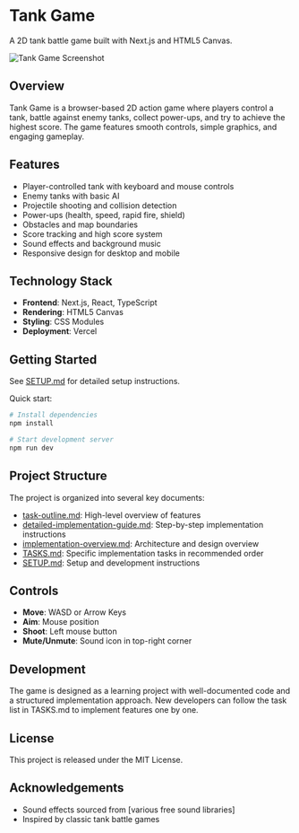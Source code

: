 # Tank Game

A 2D tank battle game built with Next.js and HTML5 Canvas.

![Tank Game Screenshot](https://via.placeholder.com/800x400?text=Tank+Game+Screenshot)

## Overview

Tank Game is a browser-based 2D action game where players control a tank, battle against enemy tanks, collect power-ups, and try to achieve the highest score. The game features smooth controls, simple graphics, and engaging gameplay.

## Features

- Player-controlled tank with keyboard and mouse controls
- Enemy tanks with basic AI
- Projectile shooting and collision detection
- Power-ups (health, speed, rapid fire, shield)
- Obstacles and map boundaries
- Score tracking and high score system
- Sound effects and background music
- Responsive design for desktop and mobile

## Technology Stack

- **Frontend**: Next.js, React, TypeScript
- **Rendering**: HTML5 Canvas
- **Styling**: CSS Modules
- **Deployment**: Vercel

## Getting Started

See [SETUP.md](SETUP.md) for detailed setup instructions.

Quick start:

```bash
# Install dependencies
npm install

# Start development server
npm run dev
```

## Project Structure

The project is organized into several key documents:

- [task-outline.md](task-outline.md): High-level overview of features
- [detailed-implementation-guide.md](detailed-implementation-guide.md): Step-by-step implementation instructions
- [implementation-overview.md](implementation-overview.md): Architecture and design overview
- [TASKS.md](TASKS.md): Specific implementation tasks in recommended order
- [SETUP.md](SETUP.md): Setup and development instructions

## Controls

- **Move**: WASD or Arrow Keys
- **Aim**: Mouse position
- **Shoot**: Left mouse button
- **Mute/Unmute**: Sound icon in top-right corner

## Development

The game is designed as a learning project with well-documented code and a structured implementation approach. New developers can follow the task list in TASKS.md to implement features one by one.

## License

This project is released under the MIT License.

## Acknowledgements

- Sound effects sourced from [various free sound libraries]
- Inspired by classic tank battle games